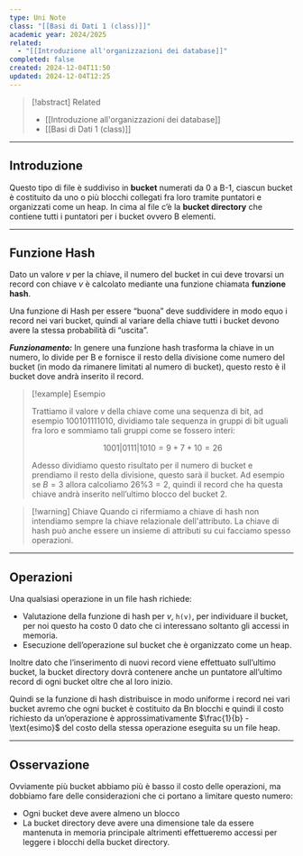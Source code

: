 ```yaml
---
type: Uni Note
class: "[[Basi di Dati 1 (class)]]"
academic year: 2024/2025
related:
  - "[[Introduzione all'organizzazioni dei database]]"
completed: false
created: 2024-12-04T11:50
updated: 2024-12-04T12:25
---
```

>[!abstract] Related
>- [[Introduzione all'organizzazioni dei database]]
>- [[Basi di Dati 1 (class)]]

---
## Introduzione

Questo tipo di file è suddiviso in **bucket** numerati da 0 a B-1, ciascun bucket è costituito da uno o più blocchi collegati fra loro tramite puntatori e organizzati come un heap. In cima al file c’è la **bucket directory** che contiene tutti i puntatori per i bucket ovvero B elementi.

---
## Funzione Hash

Dato un valore _v_ per la chiave, il numero del bucket in cui deve trovarsi un record con chiave _v_ è calcolato mediante una funzione chiamata **funzione hash**.

Una funzione di Hash per essere “buona” deve suddividere in modo equo i record nei vari bucket, quindi al variare della chiave tutti i bucket devono avere la stessa probabilità di “uscita”. 

***Funzionamento:*** In genere una funzione hash trasforma la chiave in un numero, lo divide per B e fornisce il resto della divisione come numero del bucket (in modo da rimanere limitati al numero di bucket), questo resto è il bucket dove andrà inserito il record.

>[!example] Esempio
>
>Trattiamo il valore _v_ della chiave come una sequenza di bit, ad esempio $100101111010$, dividiamo tale sequenza in gruppi di bit uguali fra loro e sommiamo tali gruppi come se fossero interi:
>
>$$
>1001|0111|1010 = 9 + 7 + 10 =26
>$$
>
>Adesso dividiamo questo risultato per il numero di bucket e prendiamo il resto della divisione, questo sarà il bucket. Ad esempio se $B=3$ allora calcoliamo $26\%3=2$, quindi il record che ha questa chiave andrà inserito nell’ultimo blocco del bucket 2.

>[!warning] Chiave
>Quando ci rifermiamo a chiave di hash non intendiamo sempre la chiave relazionale dell'attributo. La chiave di hash può anche essere un insieme di attributi su cui facciamo spesso operazioni.

---
## Operazioni

Una qualsiasi operazione in un file hash richiede:

- Valutazione della funzione di hash per _v_, `h(v)`, per individuare il bucket, per noi questo ha costo 0 dato che ci interessano soltanto gli accessi in memoria.
- Esecuzione dell’operazione sul bucket che è organizzato come un heap.

Inoltre dato che l’inserimento di nuovi record viene effettuato sull’ultimo bucket, la bucket directory dovrà contenere anche un puntatore all’ultimo record di ogni bucket oltre che al loro inizio.

Quindi se la funzione di hash distribuisce in modo uniforme i record nei vari bucket avremo che ogni bucket è costituito da Bn​ blocchi e quindi il costo richiesto da un’operazione è approssimativamente $\frac{1}{b} - \text{esimo}$ del costo della stessa operazione eseguita su un file heap.

---
## Osservazione

Ovviamente più bucket abbiamo più è basso il costo delle operazioni, ma dobbiamo fare delle considerazioni che ci portano a limitare questo numero:
- Ogni bucket deve avere almeno un blocco
- La bucket directory deve avere una dimensione tale da essere mantenuta in memoria principale altrimenti effettueremo accessi per leggere i blocchi della bucket directory.